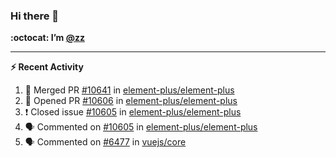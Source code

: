 ### Hi there 👋

**:octocat: I’m [@zz](https://github.com/holazz)**

---

**:zap: Recent Activity**

<!--START_SECTION:activity-->
1. 🎉 Merged PR [#10641](https://github.com/element-plus/element-plus/pull/10641) in [element-plus/element-plus](https://github.com/element-plus/element-plus)
2. 💪 Opened PR [#10606](https://github.com/element-plus/element-plus/pull/10606) in [element-plus/element-plus](https://github.com/element-plus/element-plus)
3. ❗️ Closed issue [#10605](https://github.com/element-plus/element-plus/issues/10605) in [element-plus/element-plus](https://github.com/element-plus/element-plus)
4. 🗣 Commented on [#10605](https://github.com/element-plus/element-plus/issues/10605) in [element-plus/element-plus](https://github.com/element-plus/element-plus)
5. 🗣 Commented on [#6477](https://github.com/vuejs/core/issues/6477) in [vuejs/core](https://github.com/vuejs/core)
<!--END_SECTION:activity-->
